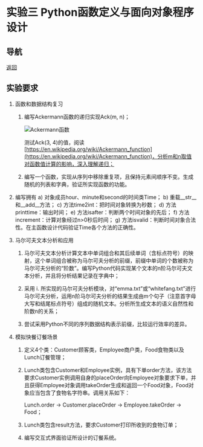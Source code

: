# 实验三 Python函数定义与面向对象程序设计

## 导航

[返回](https://github.com/ZKLlab/python-computing-experiments)

## 实验要求

1. 函数和数据结构复习
   1. 编写Ackermann函数的递归实现Ack(m, n)；

      ![Ackermann函数](https://render.githubusercontent.com/render/math?math=A%5Cleft%28m%2Cn%5Cright%29%3D%5Cleft%5C%7B%5Cbegin%7Barray%7D%7Bll%7Dn%2B1%26%5Crm%7Bif%7D%5C%3Bm%3D0%5C%5CA%5Cleft%28m-1%2C1%5Cright%29%26%5Crm%7Bif%7D%5C%3Bm%5Cgt0%5C%3B%5Crm%7Band%7D%5C%3Bn%3D0%5C%5CA%5Cleft%28m-1%2CA%5Cleft%28m%2Cn-1%5Cright%29%5Cright%29%26%5Crm%7Bif%7D%5C%3Bm%5Cgt0%5C%3B%5Crm%7Band%7D%5C%3Bn%5Cgt0.%5Cend%7Barray%7D%5Cright.)

      测试Ack(3, 4)的值，阅读[https://en.wikipedia.org/wiki/Ackermann_function](https://en.wikipedia.org/wiki/Ackermann_function)，分析m和n取值对函数值计算的影响，深入理解递归；

   2. 编写一个函数，实现从序列中移除重复项，且保持元素间顺序不变。生成随机的列表和字典，验证所实现函数的功能。

2. 编写拥有 a) 对象成员hour、minute和second的时间类Time； b) 重载\_\_str\_\_和\_\_add\_\_方法； c) 方法time2int：把时间对象转换为秒数； d) 方法printtime：输出时间； e) 方法isafter：判断两个时间对象的先后； f) 方法increment：计算对象经过n>0秒后时间； g) 方法isvalid：判断时间对象合法性。在主函数设计代码验证Time各个方法的正确性。

3. 马尔可夫文本分析和应用

   1. 马尔可夫文本分析计算文本中单词组合和其后续单词（含标点符号）的映射，这个单词组合被称为马尔可夫分析的前缀，前缀中单词的个数被称为马尔可夫分析的“阶数”。编写Python代码实现某个文本的n阶马尔可夫文本分析，并且将分析结果记录在字典中；

   2. 采用 i. 所实现的马尔可夫分析模块，对“emma.txt”或“whitefang.txt”进行马尔可夫分析，运用n阶马尔可夫分析的结果生成由m个句子（注意首字母大写和结尾标点符号）组成的随机文本。分析所生成文本的语义自然性和阶数n的关系；

   3. 尝试采用Python不同的序列数据结构表示前缀，比较运行效率的差异。

4. 模拟快餐订餐场景

   1. 定义4个类：Customer顾客类，Employee商户类，Food食物类以及Lunch订餐管理；

   2. Lunch类包含Customer和Employee实例，具有下单order方法，该方法要求Customer实例调用自身的placeOrder向Employee对象要求下单，并且获得Employee对象调用takeOrder生成和返回一个Food对象，Food对象应当包含了食物名字符串。调用关系如下：

      Lunch.order → Customer.placeOrder → Employee.takeOrder → Food；

   3. Lunch类包含result方法，要求Customer打印所收到的食物订单；

   4. 编写交互式界面验证所设计的订餐系统。

